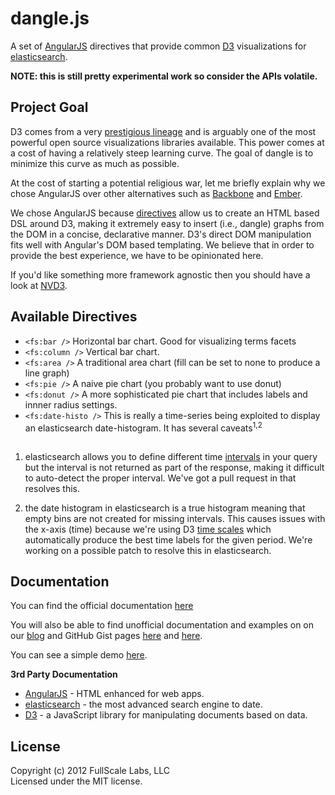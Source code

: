 # dangle.js

A set of [AngularJS](http://angularjs.org/) directives that provide common [D3](http://d3js.org/) visualizations for [elasticsearch](http://www.elasticsearch.org/).

**NOTE: this is still pretty experimental work so consider the APIs volatile.**

## Project Goal

D3 comes from a very [prestigious lineage](http://en.wikipedia.org/wiki/Protovis#Context) and is arguably one of the most powerful open source visualizations libraries available. This power comes at a cost of having a relatively steep learning curve. The goal of dangle is to minimize this curve as much as possible.

At the cost of starting a potential religious war, let me briefly explain why we chose AngularJS over other alternatives such as [Backbone](http://backbonejs.org/) and [Ember](http://emberjs.com/).

We chose AngularJS because [directives](http://docs.angularjs.org/guide/directive) allow us to create an HTML based DSL around D3, making it extremely easy to insert (i.e., dangle) graphs from the DOM in a concise, declarative manner. D3's direct DOM manipulation fits well with Angular's DOM based templating. We believe that in order to provide the best experience, we have to be opinionated here.

If you'd like something more framework agnostic then you should have a look at [NVD3](http://nvd3.org/).

## Available Directives

- `<fs:bar />` Horizontal bar chart. Good for visualizing terms facets
- `<fs:column />` Vertical bar chart.
- `<fs:area />` A traditional area chart (fill can be set to none to produce a line graph)
- `<fs:pie />` A naive pie chart (you probably want to use donut)
- `<fs:donut />` A more sophisticated pie chart that includes labels and innner radius settings.
- `<fs:date-histo />` This is really a time-series being exploited to display an elasticsearch date-histogram. It has several caveats<sup>1,2</sup>

## 

1. elasticsearch allows you to define different time [intervals](http://www.elasticsearch.org/guide/reference/api/search/facets/date-histogram-facet.html) in your query but the interval is not returned as part of the response, making it difficult to auto-detect the proper interval. We've got a pull request in that resolves this.

2. the date histogram in elasticsearch is a true histogram meaning that empty bins are not created for missing intervals. This causes issues with the x-axis (time) because we're using D3 [time scales](https://github.com/mbostock/d3/wiki/Time-Scales) which automatically produce the best time labels for the given period. We're working on a possible patch to resolve this in elasticsearch.

## Documentation
You can find the official documentation [here](http://www.fullscale.co/dangle)

You will also be able to find unofficial documentation and examples on on our 
[blog](http://www.fullscale.co/blog/) and GitHub Gist pages [here](https://gist.github.com/mattweber)
and [here](https://gist.github.com/egaumer).

You can see a simple demo [here](http://www.fullscale.co/dangle/demo/).

**3rd Party Documentation**

- [AngularJS](http://angularjs.org/) - HTML enhanced for web apps.
- [elasticsearch](http://www.elasticsearch.org/) - the most advanced search engine to date.
- [D3](http://d3js.org/) - a JavaScript library for manipulating documents based on data.

## License
Copyright (c) 2012 FullScale Labs, LLC  
Licensed under the MIT license.